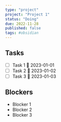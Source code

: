 ```yaml
---
type: "project"
project: "Project 1"
status: "Doing"
due: 2022-11-28
published: false
tags: #obsidian
---
```


## Tasks
- [ ] Task 1 📅 2023-01-01 
- [ ] Task 2 📅 2023-01-02 
- [ ] Task 3 📅 2023-01-03

## Blockers
- Blocker 1
- Blocker 2
- Blocker 3


